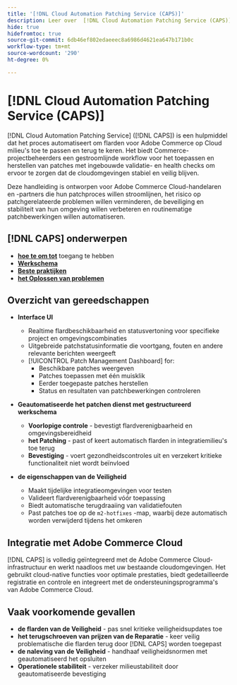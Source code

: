 ```yaml
---
title: '[!DNL Cloud Automation Patching Service (CAPS)]'
description: Leer over  [!DNL Cloud Automation Patching Service (CAPS)], zijn gebruik, hoe te om tot het toegang te hebben, en beste praktijken voor geautomatiseerde het opsluiten
hide: true
hidefromtoc: true
source-git-commit: 6db46ef802edaeeec8a6986d4621ea647b171b0c
workflow-type: tm+mt
source-wordcount: '290'
ht-degree: 0%

---
```


# [!DNL Cloud Automation Patching Service (CAPS)]

[!DNL Cloud Automation Patching Service] ([!DNL CAPS]) is een hulpmiddel dat het proces automatiseert om flarden voor Adobe Commerce op Cloud milieu&#39;s toe te passen en terug te keren. Het biedt Commerce-projectbeheerders een gestroomlijnde workflow voor het toepassen en herstellen van patches met ingebouwde validatie- en health checks om ervoor te zorgen dat de cloudomgevingen stabiel en veilig blijven.

Deze handleiding is ontworpen voor Adobe Commerce Cloud-handelaren en -partners die hun patchproces willen stroomlijnen, het risico op patchgerelateerde problemen willen verminderen, de beveiliging en stabiliteit van hun omgeving willen verbeteren en routinematige patchbewerkingen willen automatiseren.

## [!DNL CAPS] onderwerpen

* **[hoe te om tot](access.md)** toegang te hebben
* **[Werkschema](workflow.md)**
* **[Beste praktijken](best-practices.md)**
* **[het Oplossen van problemen](troubleshooting.md)**

## Overzicht van gereedschappen

* **Interface UI**
   * Realtime flardbeschikbaarheid en statusvertoning voor specifieke project en omgevingscombinaties
   * Uitgebreide patchstatusinformatie die voortgang, fouten en andere relevante berichten weergeeft
   * [!UICONTROL Patch Management Dashboard] for:
      * Beschikbare patches weergeven
      * Patches toepassen met één muisklik
      * Eerder toegepaste patches herstellen
      * Status en resultaten van patchbewerkingen controleren

* **Geautomatiseerde het patchen dienst met gestructureerd werkschema**
   * **Voorlopige controle** - bevestigt flardverenigbaarheid en omgevingsbereidheid
   * **het Patching** - past of keert automatisch flarden in integratiemilieu&#39;s toe terug
   * **Bevestiging** - voert gezondheidscontroles uit en verzekert kritieke functionaliteit niet wordt beïnvloed

* **de eigenschappen van de Veiligheid**
   * Maakt tijdelijke integratieomgevingen voor testen
   * Valideert flardverenigbaarheid vóór toepassing
   * Biedt automatische terugdraaiing van validatiefouten
   * Past patches toe op de `m2-hotfixes` -map, waarbij deze automatisch worden verwijderd tijdens het omkeren

## Integratie met Adobe Commerce Cloud

[!DNL CAPS] is volledig geïntegreerd met de Adobe Commerce Cloud-infrastructuur en werkt naadloos met uw bestaande cloudomgevingen. Het gebruikt cloud-native functies voor optimale prestaties, biedt gedetailleerde registratie en controle en integreert met de ondersteuningsprogramma&#39;s van Adobe Commerce Cloud.

## Vaak voorkomende gevallen

* **de flarden van de Veiligheid** - pas snel kritieke veiligheidsupdates toe
* **het terugschroeven van prijzen van de Reparatie** - keer veilig problematische die flarden terug door [!DNL CAPS] worden toegepast
* **de naleving van de Veiligheid** - handhaaf veiligheidsnormen met geautomatiseerd het opsluiten
* **Operationele stabiliteit** - verzeker milieustabiliteit door geautomatiseerde bevestiging

